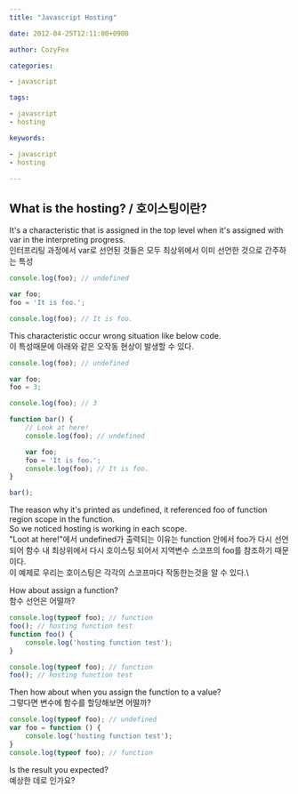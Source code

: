 ```yaml
---
title: "Javascript Hosting"

date: 2012-04-25T12:11:00+0900

author: CozyFex

categories:

- javascript

tags:

- javascript
- hosting

keywords:

- javascript
- hosting

---
```


## What is the hosting? / 호이스팅이란?

It's a characteristic that is assigned in the top level when it's assigned with var in the interpreting progress.\
인터프리팅 과정에서 var로 선언된 것들은 모두 최상위에서 이미 선언한 것으로 간주하는 특성

```javascript
console.log(foo); // undefined

var foo;
foo = 'It is foo.';

console.log(foo); // It is foo.
```

This characteristic occur wrong situation like below code.\
이 특성때문에 아래와 같은 오작동 현상이 발생할 수 있다.

```javascript
console.log(foo); // undefined

var foo;
foo = 3;

console.log(foo); // 3

function bar() {
    // Look at here!
    console.log(foo); // undefined

    var foo;
    foo = 'It is foo.';
    console.log(foo); // It is foo.
}

bar();
```

The reason why it's printed as undefined, it referenced foo of function region scope in the function.\
So we noticed hosting is working in each scope.\
"Loot at here!"에서 undefined가 출력되는 이유는 function 안에서 foo가 다시 선언되어 함수 내 최상위에서 다시 호이스팅 되어서 지역변수 스코프의 foo를 참조하기 때문이다.\
이 예제로 우리는 호이스팅은 각각의 스코프마다 작동한는것을 알 수 있다.\

How about assign a function?\
함수 선언은 어떨까?

```javascript
console.log(typeof foo); // function
foo(); // hosting function test
function foo() {
    console.log('hosting function test');
}

console.log(typeof foo); // function
foo(); // hosting function test
```

Then how about when you assign the function to a value?\
그렇다면 변수에 함수를 할당해보면 어떨까?

```javascript
console.log(typeof foo); // undefined
var foo = function () {
    console.log('hosting function test');
}
console.log(typeof foo); // function
```

Is the result you expected?\
예상한 데로 인가요?
